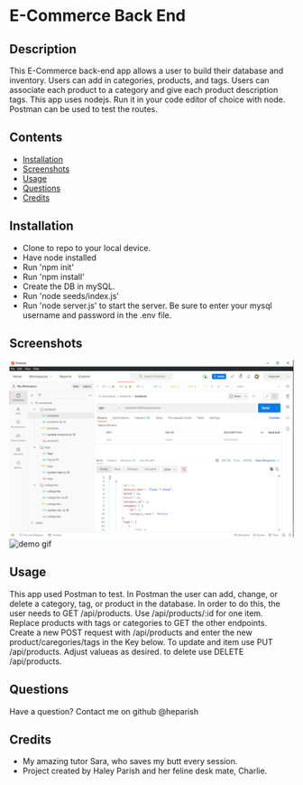 # E-Commerce Back End

## Description 

This E-Commerce back-end app allows a user to build their database and inventory. Users can add in categories, products, and tags. Users can associate each product to a category and give each product description tags. This app uses nodejs. Run it in your code editor of choice with node. Postman can be used to test the routes.

## Contents
* [Installation](#Installation)
* [Screenshots](#Screenshots)
* [Usage](#Usage)
* [Questions](#Questions)
* [Credits](#Credits)

## Installation

* Clone to repo to your local device.
* Have node installed
* Run 'npm init'
* Run 'npm install'
* Create the DB in mySQL.
* Run 'node seeds/index.js' 
* Run 'node server.js' to start the server.
Be sure to enter your mysql username and password in the .env file.

## Screenshots

![postman](./Assets/Screenshot_1.png)
![demo gif](./Assets/demo-gif.gif)

## Usage 

This app used Postman to test. In Postman the user can add, change, or delete a category, tag, or product in the database. In order to do this, the user needs to GET /api/products. Use  /api/products/:id for one item. Replace products with tags or categories to GET the other endpoints. Create a new POST request with /api/products and enter the new product/caregories/tags in the Key below. To update and item use PUT /api/products. Adjust valueas as desired. to delete use DELETE /api/products.

## Questions

Have a question? Contact me on github @heparish 

## Credits

* My amazing tutor Sara, who saves my butt every session. 
* Project created by Haley Parish and her feline desk mate, Charlie.
